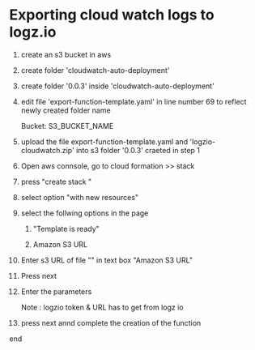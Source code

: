 

# Exporting   cloud watch logs to logz.io

1. create an s3 bucket in aws  
2. create folder 'cloudwatch-auto-deployment'

3. create folder '0.0.3'  inside 'cloudwatch-auto-deployment'
4. edit  file 'export-function-template.yaml' in line number 69 to reflect newly created folder name 
         
    Bucket: S3_BUCKET_NAME

5. upload the file export-function-template.yaml and 'logzio-cloudwatch.zip' into s3 folder '0.0.3' craeted in step 1  

6. Open aws connsole, go to cloud formation >> stack 

7. press "create  stack "
8. select option "with new resources"
9. select the follwing options in the page 
        
    1. "Template is ready"

    2. Amazon S3 URL 
    



10. Enter  s3 URL of file "" in text box "Amazon S3 URL" 
11.  Press  next 
12.  Enter the parameters
        
        Note  :   logzio token   & URL has to get from logz io  
13. press next annd complete the creation of the function 

end 
    